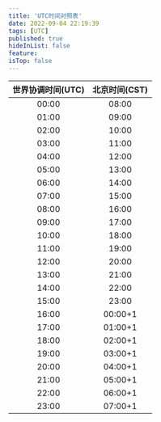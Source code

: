```yaml
---
title: 'UTC时间对照表'
date: 2022-09-04 22:19:39
tags: [UTC]
published: true
hideInList: false
feature: 
isTop: false
---
```


|世界协调时间(UTC)|北京时间(CST)|
|:---:|:---:|
|00:00|08:00|
|01:00|09:00|
|02:00|10:00|
|03:00|11:00|
|04:00|12:00|
|05:00|13:00|
|06:00|14:00|
|07:00|15:00|
|08:00|16:00|
|09:00|17:00|
|10:00|18:00|
|11:00|19:00|
|12:00|20:00|
|13:00|21:00|
|14:00|22:00|
|15:00|23:00|
|16:00|00:00+1|
|17:00|01:00+1|
|18:00|02:00+1|
|19:00|03:00+1|
|20:00|04:00+1|
|21:00|05:00+1|
|22:00|06:00+1|
|23:00|07:00+1|
